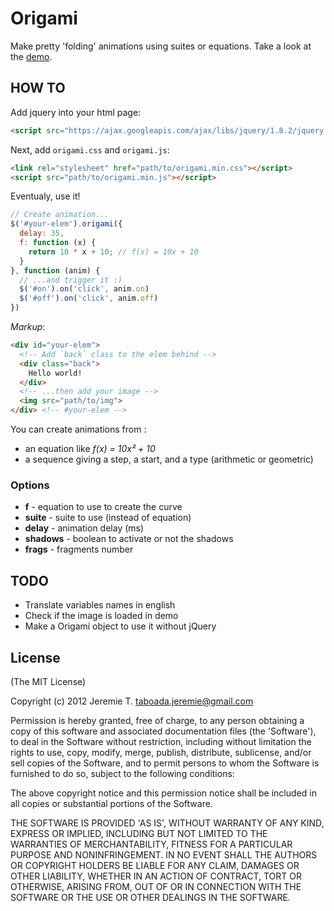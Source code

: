 Origami
=======

Make pretty 'folding' animations using suites or equations. Take a look at the [demo](http://jeremt.github.com/origami).

HOW TO
------

Add jquery into your html page:
```html
<script src="https://ajax.googleapis.com/ajax/libs/jquery/1.8.2/jquery.min.js"></script>
```
Next, add `origami.css` and `origami.js`:
```html
<link rel="stylesheet" href="path/to/origami.min.css"></script>
<script src="path/to/origami.min.js"></script>
```
Eventualy, use it!
```js
// Create animation...
$('#your-elem').origami({
  delay: 35,
  f: function (x) {
    return 10 * x + 10; // f(x) = 10x + 10
  }
}, function (anim) {
  // ...and trigger it :)
  $('#on').on('click', anim.on)
  $('#off').on('click', anim.off)
})
```
_Markup_:
```html
<div id="your-elem">
  <!-- Add `back` class to the elem behind -->
  <div class="back">
    Hello world!
  </div>
  <!-- ...then add your image -->
  <img src="path/to/img">
</div> <!-- #your-elem -->
```

You can create animations from :

- an equation like _f(x) = 10x² + 10_
- a sequence giving a step, a start, and a type (arithmetic or geometric)

### Options

- __f__ - equation to use to create the curve
- __suite__ - suite to use (instead of equation)
- __delay__ - animation delay (ms)
- __shadows__ - boolean to activate or not the shadows
- __frags__ - fragments number

TODO
----

- Translate variables names in english
- Check if the image is loaded in demo
- Make a Origami object to use it without jQuery

License
-------

(The MIT License)

Copyright (c) 2012 Jeremie T. <taboada.jeremie@gmail.com>

Permission is hereby granted, free of charge, to any person obtaining a copy of this software and associated documentation files (the 'Software'), to deal in the Software without restriction, including without limitation the rights to use, copy, modify, merge, publish, distribute, sublicense, and/or sell copies of the Software, and to permit persons to whom the Software is furnished to do so, subject to the following conditions:

The above copyright notice and this permission notice shall be included in all copies or substantial portions of the Software.

THE SOFTWARE IS PROVIDED 'AS IS', WITHOUT WARRANTY OF ANY KIND, EXPRESS OR IMPLIED, INCLUDING BUT NOT LIMITED TO THE WARRANTIES OF MERCHANTABILITY, FITNESS FOR A PARTICULAR PURPOSE AND NONINFRINGEMENT. IN NO EVENT SHALL THE AUTHORS OR COPYRIGHT HOLDERS BE LIABLE FOR ANY CLAIM, DAMAGES OR OTHER LIABILITY, WHETHER IN AN ACTION OF CONTRACT, TORT OR OTHERWISE, ARISING FROM, OUT OF OR IN CONNECTION WITH THE SOFTWARE OR THE USE OR OTHER DEALINGS IN THE SOFTWARE.